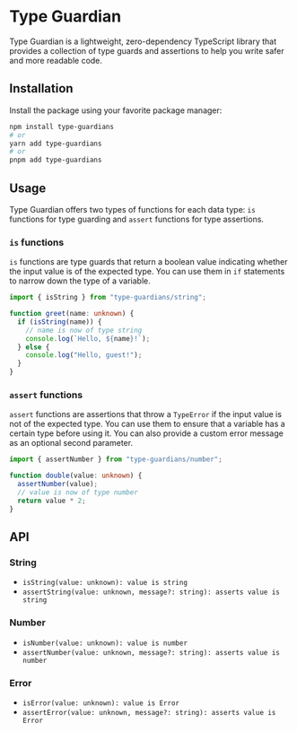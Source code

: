 # Type Guardian

Type Guardian is a lightweight, zero-dependency TypeScript library that provides a collection of type guards and assertions to help you write safer and more readable code.

## Installation

Install the package using your favorite package manager:

```bash
npm install type-guardians
# or
yarn add type-guardians
# or
pnpm add type-guardians
```

## Usage

Type Guardian offers two types of functions for each data type: `is` functions for type guarding and `assert` functions for type assertions.

### `is` functions

`is` functions are type guards that return a boolean value indicating whether the input value is of the expected type. You can use them in `if` statements to narrow down the type of a variable.

```typescript
import { isString } from "type-guardians/string";

function greet(name: unknown) {
  if (isString(name)) {
    // name is now of type string
    console.log(`Hello, ${name}!`);
  } else {
    console.log("Hello, guest!");
  }
}
```

### `assert` functions

`assert` functions are assertions that throw a `TypeError` if the input value is not of the expected type. You can use them to ensure that a variable has a certain type before using it. You can also provide a custom error message as an optional second parameter.

```typescript
import { assertNumber } from "type-guardians/number";

function double(value: unknown) {
  assertNumber(value);
  // value is now of type number
  return value * 2;
}
```

## API

### String

- `isString(value: unknown): value is string`
- `assertString(value: unknown, message?: string): asserts value is string`

### Number

- `isNumber(value: unknown): value is number`
- `assertNumber(value: unknown, message?: string): asserts value is number`

### Error

- `isError(value: unknown): value is Error`
- `assertError(value: unknown, message?: string): asserts value is Error`
